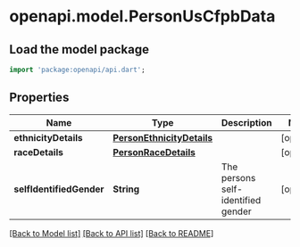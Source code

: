 # openapi.model.PersonUsCfpbData

## Load the model package
```dart
import 'package:openapi/api.dart';
```

## Properties
Name | Type | Description | Notes
------------ | ------------- | ------------- | -------------
**ethnicityDetails** | [**PersonEthnicityDetails**](PersonEthnicityDetails.md) |  | [optional] 
**raceDetails** | [**PersonRaceDetails**](PersonRaceDetails.md) |  | [optional] 
**selfIdentifiedGender** | **String** | The persons self-identified gender | [optional] 

[[Back to Model list]](../README.md#documentation-for-models) [[Back to API list]](../README.md#documentation-for-api-endpoints) [[Back to README]](../README.md)


